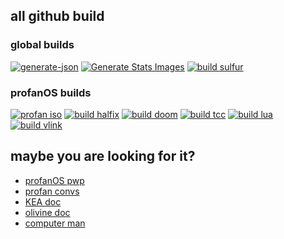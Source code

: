 ## all github build

### global builds

[![generate-json](https://github.com/elydre/elydre.github.io/actions/workflows/build-json.yml/badge.svg)](https://github.com/elydre/elydre.github.io)
[![Generate Stats Images](https://github.com/elydre/stats/actions/workflows/main.yml/badge.svg)](https://github.com/elydre/stats)
[![build sulfur](https://github.com/elydre/sulfur_lang/actions/workflows/makefile.yml/badge.svg?branch=build)](https://github.com/elydre/sulfur_lang)

### profanOS builds

[![profan iso](https://github.com/elydre/profanOS/actions/workflows/makefile.yml/badge.svg)](https://github.com/elydre/profanOS)
[![build halfix](https://github.com/elydre/halfix-profan/actions/workflows/makefile.yml/badge.svg)](https://github.com/elydre/halfix-profan)
[![build doom](https://github.com/elydre/doom-profan/actions/workflows/makefile.yml/badge.svg)](https://github.com/elydre/doom-profan)
[![build tcc](https://github.com/elydre/tinycc-profan/actions/workflows/makefile.yml/badge.svg)](https://github.com/elydre/tinycc-profan)
[![build lua](https://github.com/elydre/lua-profan/actions/workflows/makefile.yml/badge.svg)](https://github.com/elydre/lua-profan)
[![build vlink](https://github.com/elydre/vlink-profan/actions/workflows/makefile.yml/badge.svg)](https://github.com/elydre/vlink-profan)

## maybe you are looking for it?
- [profanOS pwp](https://elydre.github.io/profan)
- [profan convs](https://elydre.github.io/md/profan-conv)
- [KEA doc](https://elydre.github.io/kea)
- [olivine doc](https://elydre.github.io/md/olivine)
- [computer man](https://www.youtube.com/watch?v=jeg_TJvkSjg)
